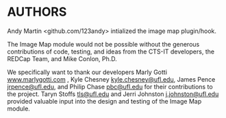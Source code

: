# AUTHORS

Andy Martin <github.com/123andy> intialized the image map plugin/hook.

The Image Map module would not be possible without the generous contributions of code, testing, and ideas from the CTS-IT developers, the REDCap Team, and Mike Conlon, Ph.D.

We specifically want to thank our developers Marly Gotti www.marlygotti.com , Kyle Chesney kyle.chesney@ufl.edu, James Pence jrpence@ufl.edu, and Philip Chase pbc@ufl.edu for their contributions to the project. Taryn Stoffs tls@ufl.edu and Jerri Johnston j.johnston@ufl.edu provided valuable input into the design and testing of the Image Map module.

